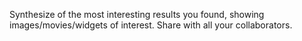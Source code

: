 Synthesize of the most interesting results you found, showing images/movies/widgets of interest. 
Share with all your collaborators.
